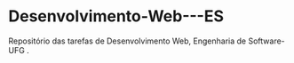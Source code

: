 # Desenvolvimento-Web---ES
Repositório das tarefas de Desenvolvimento Web, Engenharia de Software-UFG
.
